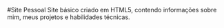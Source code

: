 #Site Pessoal
Site básico criado em HTML5, contendo informações sobre mim, meus projetos e habilidades técnicas.
